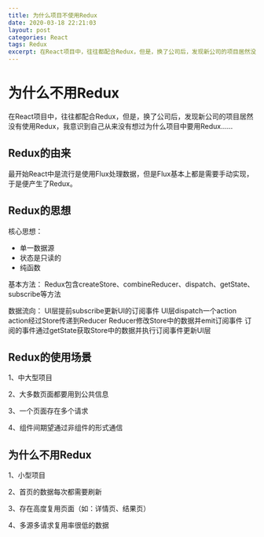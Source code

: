 ```yaml
---
title: 为什么项目不使用Redux
date: 2020-03-18 22:21:03
layout: post
categories: React
tags: Redux
excerpt: 在React项目中，往往都配合Redux，但是，换了公司后，发现新公司的项目居然没有使用Redux，我意识到自己从来没有想过为什么项目中要用Redux......
---
```


# 为什么不用Redux

在React项目中，往往都配合Redux，但是，换了公司后，发现新公司的项目居然没有使用Redux，我意识到自己从来没有想过为什么项目中要用Redux......

## Redux的由来

最开始React中是流行是使用Flux处理数据，但是Flux基本上都是需要手动实现，于是便产生了Redux。

## Redux的思想

核心思想：

- 单一数据源
- 状态是只读的
- 纯函数

基本方法：
Redux包含createStore、combineReducer、dispatch、getState、subscribe等方法

数据流向：
UI层提前subscribe更新UI的订阅事件
UI层dispatch一个action
action经过Store传递到Reducer
Reducer修改Store中的数据并emit订阅事件
订阅的事件通过getState获取Store中的数据并执行订阅事件更新UI层

## Redux的使用场景

1、中大型项目

2、大多数页面都要用到公共信息

3、一个页面存在多个请求

4、组件间期望通过非组件的形式通信

## 为什么不用Redux

1、小型项目

2、首页的数据每次都需要刷新

3、存在高度复用页面（如：详情页、结果页）

4、多源多请求复用率很低的数据

